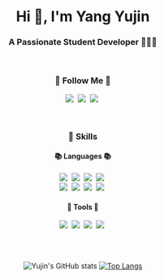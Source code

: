 
<h1 align="center">Hi 👋, I'm Yang Yujin </h1>
<h3 align="center">A Passionate Student Developer 👩🏻‍💻</h3>
<br>
<h3 align="center">🌈 Follow Me 🌈</h3>
<p align="center">
      <a href = "https://asxpyn.tistory.com"><img src= "https://img.shields.io/badge/♡ blog-hotpink?style=flat-square&logoColor=white""></a>&nbsp
      <a href="mailto:ureal980804@gmail.com"><img src = "https://img.shields.io/badge/ureal980804@gmail.com-red?style=flat-square&logo=GMail&logoColor=white""></a>&nbsp
      <a href = "https://www.instagram.com/u__real/"><img src = "https://img.shields.io/badge/u__real-blueviolet?style=flat-square&logo=Instagram&logoColor=white""></a>&nbsp
</p> 
<br>
            
<h3 align="center"> 💪 Skills </h3>
<h4 align="center">📚 Languages 📚</h4>
<p align="center">
  <img src="https://img.shields.io/badge/Swift-FA7343?style=flat-square&logo=Swift&logoColor=white"/></a>&nbsp 
  <img src= "https://img.shields.io/badge/Csharp-red?style=flat-square&logoColor=white""></a>&nbsp 
  <img src="https://img.shields.io/badge/C++-00599C?style=flat-square&logo=C%2B%2B&logoColor=white"/></a>&nbsp 
  <img src="https://img.shields.io/badge/Java-007396?style=flat-square&logo=Java&logoColor=white"/></a>&nbsp
  <br>
  <img src="https://img.shields.io/badge/Python-3766AB?style=flat-square&logo=Python&logoColor=white"/></a>&nbsp 
  <img src="https://img.shields.io/badge/CSS3-1572B6?style=flat-square&logo=CSS3&logoColor=white"/></a>&nbsp
  <img src="https://img.shields.io/badge/HTML5-E34F26?style=flat-square&logo=HTML5&logoColor=white"/></a>&nbsp
  <img src="https://img.shields.io/badge/Javascript-ffb13b?style=flat-square&logo=javascript&logoColor=white"/></a>&nbsp 
</p>



      

<h4 align="center">🔨 Tools 🔨</h4>
<p align="center">
  <img src="https://img.shields.io/badge/XCode-147EFB?style=flat-square&logo=XCode&logoColor=white"/></a>&nbsp 
  <img src="https://img.shields.io/badge/Unity-000000?style=flat-square&logo=Unity&logoColor=white"/></a>&nbsp
  <img src="https://img.shields.io/badge/Tensorflow-FF6F00?style=flat-square&logo=Tensorflow&logoColor=white"/></a>&nbsp
  <img src="https://img.shields.io/badge/Keras-D00000?style=flat-square&logo=Keras&logoColor=white"/></a>&nbsp 
</p>

<br>
<br>
<div align="center">

![Yujin's GitHub stats](https://github-readme-stats.vercel.app/api?username=anuraghazra&theme=default&show_icons=true)   [![Top Langs](https://github-readme-stats.vercel.app/api/top-langs/?username=uujinn&layout=compact&theme=default)](https://github.com/uujinn)  

</div>
